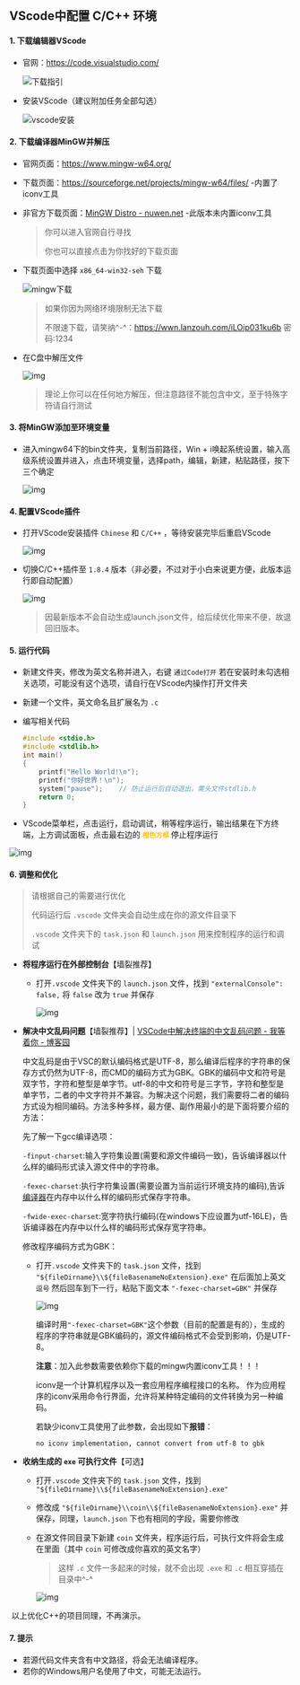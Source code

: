 ## VScode中配置 C/C++ 环境



#### 1. 下载编辑器VScode

- 官网：https://code.visualstudio.com/

  ![下载指引](https://cdn.jsdelivr.net/gh/sxfinn/CDN/img/202212021529307.png)

   

- 安装VScode（建议附加任务全部勾选）

  ![vscode安装](https://cdn.jsdelivr.net/gh/sxfinn/CDN/img/202212021529086.gif)

 

 

#### 2. 下载编译器MinGW并解压

- 官网页面：https://www.mingw-w64.org/

- 下载页面：https://sourceforge.net/projects/mingw-w64/files/ -内置了iconv工具

- 非官方下载页面：[MinGW Distro - nuwen.net](https://nuwen.net/mingw.html) -此版本未内置iconv工具

  > 你可以进入官网自行寻找
  >
  > 你也可以直接点击为你找好的下载页面

- 下载页面中选择 `x86_64-win32-seh` 下载

  ![mingw下载](https://cdn.jsdelivr.net/gh/sxfinn/CDN/img/202212021529461.png)

  > 如果你因为网络环境限制无法下载
  >
  > 不限速下载，请笑纳^-^：https://wwn.lanzouh.com/iLOip031ku6b 密码:1234

- 在C盘中解压文件

  ![img](https://cdn.jsdelivr.net/gh/sxfinn/CDN/img/202212021530923.gif)

  > 理论上你可以在任何地方解压，但注意路径不能包含中文，至于特殊字符请自行测试

 

 

#### 3. 将MinGW添加至环境变量

- 进入mingw64下的bin文件夹，复制当前路径，Win + i唤起系统设置，输入高级系统设置并进入，点击环境变量，选择path，编辑，新建，粘贴路径，按下三个确定

  ![img](https://cdn.jsdelivr.net/gh/sxfinn/CDN/img/202212021530015.gif) 





#### 4. 配置VScode插件

- 打开VScode安装插件 `Chinese` 和 `C/C++` ，等待安装完毕后重启VScode

  ![img](https://cdn.jsdelivr.net/gh/sxfinn/CDN/img/202212021530660.gif)

   

- 切换C/C++插件至 `1.8.4` 版本（非必要，不过对于小白来说更方便，此版本运行即自动配置）

  ![img](https://cdn.jsdelivr.net/gh/sxfinn/CDN/img/202212021531705.png)

  > 因最新版本不会自动生成launch.json文件，给后续优化带来不便，故退回旧版本。

 



#### 5. 运行代码

- 新建文件夹，修改为英文名称并进入，右键 `通过Code打开` 若在安装时未勾选相关选项，可能没有这个选项，请自行在VScode内操作打开文件夹

- 新建一个文件，英文命名且扩展名为 `.c` 

- 编写相关代码

  ```c
  #include <stdio.h>
  #include <stdlib.h>
  int main()
  {
      printf("Hello World!\n");
      printf("你好世界！\n");
      system("pause");    // 防止运行后自动退出，需头文件stdlib.h
      return 0;
  }
  ```

  

- VScode菜单栏，点击运行，启动调试，稍等程序运行，输出结果在下方终端，上方调试面板，点击最右边的 <strong style="color:#ffc000;">`橙色方框` </strong>停止程序运行

![img](https://cdn.jsdelivr.net/gh/sxfinn/CDN/img/202212021531504.gif)

 

 

#### 6. 调整和优化

> 请根据自己的需要进行优化
>
> 代码运行后 `.vscode` 文件夹会自动生成在你的源文件目录下
>
> `.vscode` 文件夹下的 `task.json` 和 `launch.json` 用来控制程序的运行和调试

- **将程序运行在外部控制台**【墙裂推荐】

  - 打开`.vscode` 文件夹下的 `launch.json` 文件，找到 `"externalConsole": false,` 将 `false` 改为 `true` 并保存

    ![img](https://cdn.jsdelivr.net/gh/sxfinn/CDN/img/202212021531043.png)

     

- **解决中文乱码问题**【墙裂推荐】| [VSCode中解决终端的中文乱码问题 - 我等着你 - 博客园](https://www.cnblogs.com/stu-jyj3621/p/12815080.html)

  中文乱码是由于VSC的默认编码格式是UTF-8，那么编译后程序的字符串的保存方式仍然为UTF-8，而CMD的编码方式为GBK。GBK的编码中文和符号是双字节，字符和整型是单字节。utf-8的中文和符号是三字节，字符和整型是单字节，二者的中文字符并不兼容。为解决这个问题，我们需要将二者的编码方式设为相同编码。方法多种多样，最方便、副作用最小的是下面将要介绍的方法：

  

  先了解一下gcc编译选项：

  `-finput-charset`:输入字符集设置(需要和源文件编码一致)，告诉编译器以什么样的编码形式读入源文件中的字符串。

  `-fexec-charset`:执行字符集设置(需要设置为当前运行环境支持的编码),告诉[编译器](https://so.csdn.net/so/search?q=编译器&spm=1001.2101.3001.7020)在内存中以什么样的编码形式保存字符串。

  `-fwide-exec-charset`:宽字符执行编码(在windows下应设置为utf-16LE)，告诉编译器在内存中以什么样的编码形式保存宽字符串。

  修改程序编码方式为GBK：

  - 打开`.vscode` 文件夹下的 `task.json` 文件，找到 `"${fileDirname}\\${fileBasenameNoExtension}.exe"` 在后面加上英文 `逗号` 然后回车到下一行，粘贴下面文本 `"-fexec-charset=GBK"` 并保存

    ![img](https://cdn.jsdelivr.net/gh/sxfinn/CDN/img/202212021531599.png)

    编译时用`"-fexec-charset=GBK"`这个参数（目前的配置是有的），生成的程序的字符串就是GBK编码的，源文件编码格式不会受到影响，仍是UTF-8。
    
    
    
    **注意**：加入此参数需要依赖你下载的mingw内置iconv工具！！！
    
    iconv是一个计算机程序以及一套应用程序编程接口的名称。 作为应用程序的iconv采用命令行界面，允许将某种特定编码的文件转换为另一种编码。
    
    若缺少iconv工具使用了此参数，会出现如下**报错**：
    
    ```
    no iconv implementation, cannot convert from utf-8 to gbk
    ```
    
    

- **收纳生成的 `exe` 可执行文件**【可选】

  - 打开`.vscode` 文件夹下的 `task.json` 文件，找到 `"${fileDirname}\\${fileBasenameNoExtension}.exe"` 

  - 修改成 `"${fileDirname}\\coin\\${fileBasenameNoExtension}.exe"` 并保存，同理，`launch.json` 下也有相同的字段，需要你修改

  - 在源文件同目录下新建 `coin` 文件夹，程序运行后，可执行文件将会生成在里面（其中 `coin` 可修改成你喜欢的英文名字）

    > 这样 `.c` 文件一多起来的时候，就不会出现 `.exe` 和 `.c` 相互穿插在目录中^-^

    ![img](https://cdn.jsdelivr.net/gh/sxfinn/CDN/img/202212021531435.png)



​		以上优化C++的项目同理，不再演示。



#### 7. 提示

- 若源代码文件夹含有中文路径，将会无法编译程序。
- 若你的Windows用户名使用了中文，可能无法运行。